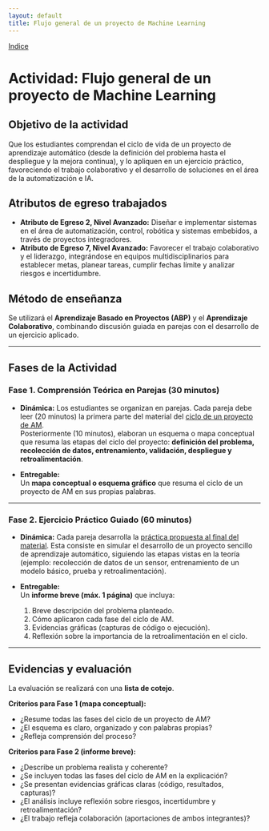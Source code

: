 ```yaml
---
layout: default
title: Flujo general de un proyecto de Machine Learning
---
```

[Indice](index)

# Actividad: Flujo general de un proyecto de Machine Learning

## Objetivo de la actividad

Que los estudiantes comprendan el ciclo de vida de un proyecto de aprendizaje automático (desde la definición del problema hasta el despliegue y la mejora continua), y lo apliquen en un ejercicio práctico, favoreciendo el trabajo colaborativo y el desarrollo de soluciones en el área de la automatización e IA.

## Atributos de egreso trabajados

* **Atributo de Egreso 2, Nivel Avanzado:** Diseñar e implementar sistemas en el área de automatización, control, robótica y sistemas embebidos, a través de proyectos integradores.
* **Atributo de Egreso 7, Nivel Avanzado:** Favorecer el trabajo colaborativo y el liderazgo, integrándose en equipos multidisciplinarios para establecer metas, planear tareas, cumplir fechas límite y analizar riesgos e incertidumbre.

## Método de enseñanza

Se utilizará el **Aprendizaje Basado en Proyectos (ABP)** y el **Aprendizaje Colaborativo**, combinando discusión guiada en parejas con el desarrollo de un ejercicio aplicado.

---

## Fases de la Actividad

### Fase 1. Comprensión Teórica en Parejas (30 minutos)

* **Dinámica:**
Los estudiantes se organizan en parejas. Cada pareja debe leer (20 minutos) la primera parte del material del [ciclo de un proyecto de AM](/curso/am/ciclo_proyecto_am).  
Posteriormente (10 minutos), elaboran un esquema o mapa conceptual que resuma las etapas del ciclo del proyecto: **definición del problema, recolección de datos, entrenamiento, validación, despliegue y retroalimentación**.

* **Entregable:**  
  Un **mapa conceptual o esquema gráfico** que resuma el ciclo de un proyecto de AM en sus propias palabras.

---

### Fase 2. Ejercicio Práctico Guiado (60 minutos)

* **Dinámica:**
Cada pareja desarrolla la [práctica propuesta al final del material](/curso/am/ciclo_proyecto_am#practica). Esta consiste en simular el desarrollo de un proyecto sencillo de aprendizaje automático, siguiendo las etapas vistas en la teoría (ejemplo: recolección de datos de un sensor, entrenamiento de un modelo básico, prueba y retroalimentación).

* **Entregable:**  
  Un **informe breve (máx. 1 página)** que incluya:

  1. Breve descripción del problema planteado.  
  2. Cómo aplicaron cada fase del ciclo de AM.  
  3. Evidencias gráficas (capturas de código o ejecución).  
  4. Reflexión sobre la importancia de la retroalimentación en el ciclo.

---

## Evidencias y evaluación

La evaluación se realizará con una **lista de cotejo**.

**Criterios para Fase 1 (mapa conceptual):**

* ¿Resume todas las fases del ciclo de un proyecto de AM?  
* ¿El esquema es claro, organizado y con palabras propias?  
* ¿Refleja comprensión del proceso?  

**Criterios para Fase 2 (informe breve):**

* ¿Describe un problema realista y coherente?  
* ¿Se incluyen todas las fases del ciclo de AM en la explicación?  
* ¿Se presentan evidencias gráficas claras (código, resultados, capturas)?  
* ¿El análisis incluye reflexión sobre riesgos, incertidumbre y retroalimentación?  
* ¿El trabajo refleja colaboración (aportaciones de ambos integrantes)?  

